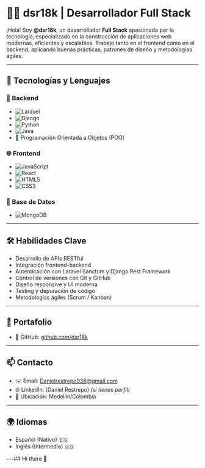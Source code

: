 # 👨‍💻 dsr18k | Desarrollador Full Stack

¡Hola! Soy **@dsr18k**, un desarrollador **Full Stack** apasionado por la tecnología, especializado en la construcción de aplicaciones web modernas, eficientes y escalables. Trabajo tanto en el frontend como en el backend, aplicando buenas prácticas, patrones de diseño y metodologías ágiles.

---

## 🚀 Tecnologías y Lenguajes

### 🧠 Backend
- ![Laravel](https://img.shields.io/badge/Laravel-Web%20Framework-FF2D20?style=flat&logo=laravel&logoColor=white)
- ![Django](https://img.shields.io/badge/Django-Web%20Framework-092E20?style=flat&logo=django&logoColor=white)
- ![Python](https://img.shields.io/badge/Python-Backend-3776AB?style=flat&logo=python&logoColor=white)
- ![Java](https://img.shields.io/badge/Java-Orientado%20a%20Objetos-007396?style=flat&logo=java&logoColor=white)
- 🧩 Programación Orientada a Objetos (POO)

### 🌐 Frontend
- ![JavaScript](https://img.shields.io/badge/JavaScript-Frontend-F7DF1E?style=flat&logo=javascript&logoColor=black)
- ![React](https://img.shields.io/badge/React-Biblioteca-61DAFB?style=flat&logo=react&logoColor=black)
- ![HTML5](https://img.shields.io/badge/HTML5-Marcado-E34F26?style=flat&logo=html5&logoColor=white)
- ![CSS3](https://img.shields.io/badge/CSS3-Estilos-1572B6?style=flat&logo=css3&logoColor=white)

### 💾 Base de Datos
- ![MongoDB](https://img.shields.io/badge/MongoDB-NoSQL-47A248?style=flat&logo=mongodb&logoColor=white)

---

## 🛠️ Habilidades Clave
- Desarrollo de APIs RESTful
- Integración frontend-backend
- Autenticación con Laravel Sanctum y Django Rest Framework
- Control de versiones con Git y GitHub
- Diseño responsive y UI moderna
- Testing y depuración de código
- Metodologías ágiles (Scrum / Kanban)

---

## 📂 Portafolio
- 🔗 GitHub: [github.com/dsr18k](https://github.com/dsr18k)

---

## 📫 Contacto
- ✉️ Email: Danielrestrepo936@gmail.com
- 🌐 LinkedIn: [Daniel Restrepo) *(si tienes perfil)*
- 📍 Ubicación: Medellin/Colombia

---

## 🌍 Idiomas
- Español (Nativo) 🇪🇸  
- Inglés (Intermedio) 🇺🇸

---## Hi there 👋

<!--
**dsr18k/dsr18k** is a ✨ _special_ ✨ repository because its `README.md` (this file) appears on your GitHub profile.

Here are some ideas to get you started:

- 🔭 I’m currently working on ...
- 🌱 I’m currently learning ...
- 👯 I’m looking to collaborate on ...
- 🤔 I’m looking for help with ...
- 💬 Ask me about ...
- 📫 How to reach me: ...
- 😄 Pronouns: ...
- ⚡ Fun fact: ...
-->
